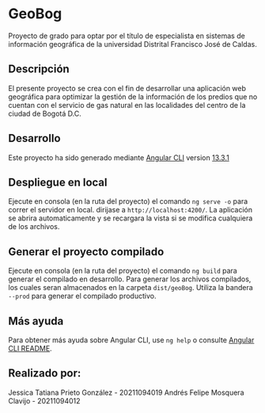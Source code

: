 # GeoBog

Proyecto de grado para optar por el título de especialista en sistemas de información geográfica de la universidad Distrital Francisco José de Caldas.

## Descripción

El presente proyecto se crea con el fin de desarrollar una aplicación web geográfica para optimizar la gestión de la información de los predios que no cuentan con el servicio de gas natural en las localidades del centro de la ciudad de Bogotá D.C.

## Desarrollo

Este proyecto ha sido generado mediante [Angular CLI](https://github.com/angular/angular-cli) version [13.3.1](https://github.com/angular/angular-cli/releases/tag/13.3.1)

## Despliegue en local

Ejecute en consola (en la ruta del proyecto) el comando `ng serve -o` para correr el servidor en local. dirijase a `http://localhost:4200/`. La aplicación se abrira automaticamente y se recargara la vista si se modifica cualquiera de los archivos.

## Generar el proyecto compilado

Ejecute en consola (en la ruta del proyecto) el comando `ng build` para generar el compilado en desarrollo. Para generar los archivos compilados, los cuales seran almacenados en la carpeta `dist/geoBog`. Utiliza la bandera `--prod` para generar el compilado productivo.

## Más ayuda

Para obtener más ayuda sobre Angular CLI, use `ng help` o consulte [Angular CLI README](https://github.com/angular/angular-cli/blob/master/README.md).

## Realizado por:

Jessica Tatiana Prieto González - 20211094019
Andrés Felipe Mosquera Clavijo - 20211094012
